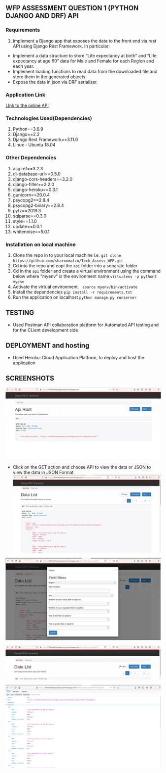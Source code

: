 ## WFP ASSESSMENT QUESTION 1 (PYTHON DJANGO AND DRF) API

### Requirements
1. Implement a Django app that exposes the data to the front end via rest API using Django
Rest Framework. In particular:
* Implement a data structure to store “Life expectancy at birth” and “Life expectancy
at age 60” data for Male and Female for each Region and each year.
* Implement loading functions to read data from the downloaded file and store them
in the generated objects.
* Expose the data in json via DRF serializer.

###  Application Link
[LInk to the online API](https://lifehealthyexpectancy.herokuapp.com/)

### Technologies Used(Dependencies)

1. Python==3.6.9 
2. Django==2.2
3. Django Rest Framework==3.11.0
4. Linux - Ubuntu 18.04

### Other Dependencies
1. asgiref==3.2.3
2. dj-database-url==0.5.0
3. django-cors-headers==3.2.0
4. django-filter==2.2.0
5. django-heroku==0.3.1
6. gunicorn==20.0.4
8. psycopg2==2.8.4
9. psycopg2-binary==2.8.4
10. pytz==2019.3
11. sqlparse==0.3.0
12. style==1.1.0
13. update==0.0.1
14. whitenoise==5.0.1

### Installation on local machine
1. Clone the repo in to your local machine
i.e. `git clone https://github.com/sharonmalio/Tech_Assess_WFP.git`
2. Cd into the repo and copi the `api` folder into a separate folder
1. Cd in the `api` folder and create a virtual environment using the command below where "myenv" is the environment name
 `virtualenv -p python3 myenv`
2. Activate the virtual environment.
` source myenv/bin/activate`
3. Install the dependencies
    `pip install -r requirements.txt`
4. Run the application on localhost
    `python manage.py runserver`

## TESTING
* Used Postman API collaboration platform for Automated API testing and for the CLient development side

## DEPLOYMENT and hosting
 * Used Heroku: Cloud Application Platform, to deploy and host the application
 
## SCREENSHOTS

![THE FIRST PAGE](api/images/API-ROOT.png)

 * Click on the GET action and choose API to view the data or JSON to view the data in JSON Format
 ![API Data](api/images/API.png)

 ![Filters](api/images/Filters.png)
  
 ![pagination](api/images/Pagination.png)
  
 ![JSON data format](api/images/JSON.png)